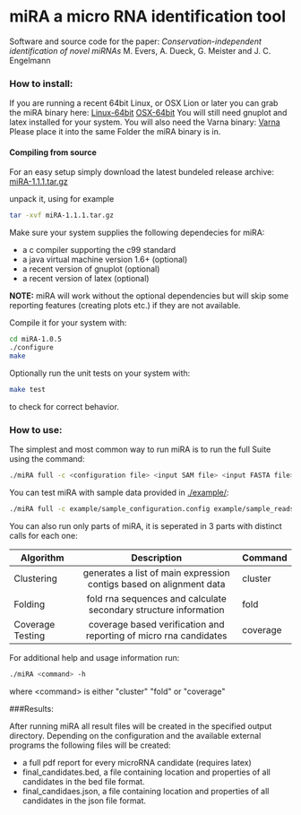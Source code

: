 miRA a micro RNA identification tool
=========

Software and source code for the paper:
*Conservation-independent identification of novel miRNAs*
M. Evers, A. Dueck, G. Meister and J. C. Engelmann

### How to install:

If you are running a recent 64bit Linux, or OSX Lion or later you can grab the miRA binary here:
[Linux-64bit](bin/miRA-Linux-64bit)
[OSX-64bit](bin/miRA-OSX-64bit)
You will still need gnuplot and latex installed for your system. 
You will also need the Varna binary: [Varna](VARNAv3-91.jar)
Please place it into the same Folder the miRA binary is in. 

#### Compiling from source

For an easy setup simply download the 
latest bundeled release archive: [miRA-1.1.1.tar.gz](miRA-1.1.1.tar.gz)


unpack it, using for example
```sh
tar -xvf miRA-1.1.1.tar.gz
```
Make sure your system supplies the following dependecies for miRA:

- a c compiler supporting the c99 standard
- a java virtual machine version 1.6+ (optional)
- a recent version of gnuplot (optional)
- a recent version of latex (optional)

**NOTE:** miRA will work without the optional dependencies but will skip some reporting features (creating plots etc.) if they are not available.

Compile it for your system with:
```sh
cd miRA-1.0.5
./configure
make
```

Optionally run the unit tests on your system with: 
```sh
make test
```
to check for correct behavior.




### How to use:

The simplest and most common way to run miRA is to run the full Suite using the command:
```sh
./miRA full -c <configuration file> <input SAM file> <input FASTA file> <output directory>
```

You can test miRA with sample data provided in [./example/](example):
```sh
./miRA full -c example/sample_configuration.config example/sample_reads.sam example/sample_sequence.fasta example/sample_output/
```

You can also run only parts of miRA, it is seperated in 3 parts with distinct calls for each one:

| Algorithm        | Description           | Command  |
| ------------- |:-------------:| :--------------|
| Clustering     | generates a list of main expression contigs based on alignment data| cluster |
| Folding    | fold rna sequences and calculate secondary structure information      |   fold |
| Coverage Testing | coverage based verification and reporting of micro rna candidates     |    coverage | 

For additional help and usage information run:
```sh
./miRA <command> -h
```
where <command\> is either "cluster" "fold" or "coverage"

###Results:

After running miRA all result files will be created in the specified output directory. Depending on the configuration and the available external programs the following files will be created:

- a full pdf report for every microRNA candidate (requires latex)
- final_candidates.bed, a file containing location and properties of all candidates in the bed file format.
- final_candidaes.json, a file containing location and properties of all candidates in the json file format.




